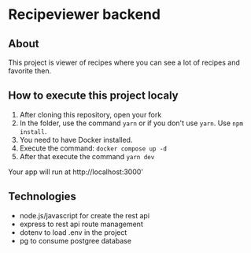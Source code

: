 # Recipeviewer backend

## About

This project is viewer of recipes where you can see a lot of recipes and favorite then.

## How to execute this project localy

1. After cloning this repository, open your fork
2. In the folder, use the command `yarn` or if you don't use `yarn`. Use `npm install`.
3. You need to have Docker installed.
4. Execute the command: `docker compose up -d`
5. After that execute the command `yarn dev`

Your app will run at http://localhost:3000'

## Technologies

- node.js/javascript for create the rest api
- express to rest api route management
- dotenv to load .env in the project
- pg to consume postgree database
